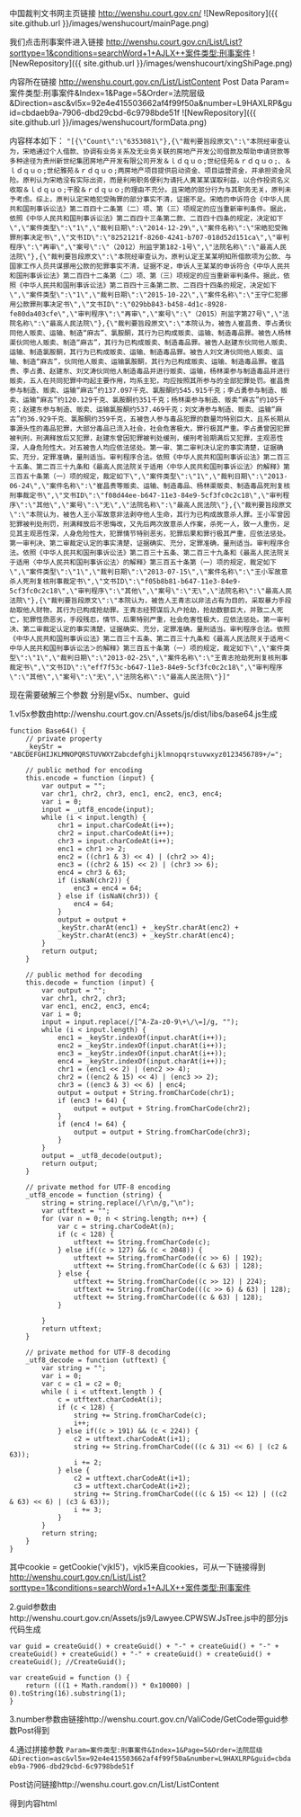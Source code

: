 
中国裁判文书网主页链接 
http://wenshu.court.gov.cn/
![NewRepository]({{ site.github.url }}/images/wenshucourt/mainPage.png)

我们点击刑事案件进入链接 
http://wenshu.court.gov.cn/List/List?sorttype=1&conditions=searchWord+1+AJLX++案件类型:刑事案件
![NewRepository]({{ site.github.url }}/images/wenshucourt/xingShiPage.png)

内容所在链接
http://wenshu.court.gov.cn/List/ListContent
Post Data
Param=案件类型:刑事案件&Index=1&Page=5&Order=法院层级&Direction=asc&vl5x=92e4e415503662af4f99f50a&number=L9HAXLRP&guid=cbdaeb9a-7906-dbd29cbd-6c9798bde51f
![NewRepository]({{ site.github.url }}/images/wenshucourt/formData.png)

内容样本如下：
`"[{\"Count\":\"6353081\"},{\"裁判要旨段原文\":\"本院经审查认为，宋皓通过个人借款、协调有业务关系及无业务关联的房地产开发公司借款及帮助申请贷款等多种途径为贵州新世纪集团房地产开发有限公司开发＆ｌｄｑｕｏ;世纪佳苑＆ｒｄｑｕｏ;、＆ｌｄｑｕｏ;世纪雅苑＆ｒｄｑｕｏ;两房地产项目提供启动资金、项目运营资金，并承担资金风险。原判认为宋皓没有实际出资，而是利用职务便利为请托人黄某某谋取利益，以合作投资名义收取＆ｌｄｑｕｏ;干股＆ｒｄｑｕｏ;的理由不充分。且宋皓的部分行为与其职务无关，原判未予考虑。综上，原判认定宋皓犯受贿罪的部分事实不清，证据不足。宋皓的申诉符合《中华人民共和国刑事诉讼法》第二百四十二条第（二）项、第（三）项规定的应当重新审判条件。据此，依照《中华人民共和国刑事诉讼法》第二百四十三条第二款、二百四十四条的规定，决定如下\",\"案件类型\":\"1\",\"裁判日期\":\"2014-12-29\",\"案件名称\":\"宋皓犯受贿罪刑事决定书\",\"文书ID\":\"8252121f-8260-4241-b707-018d52d151ca\",\"审判程序\":\"再审\",\"案号\":\"（2012）刑监字第182-1号\",\"法院名称\":\"最高人民法院\"},{\"裁判要旨段原文\":\"本院经审查认为，原判认定王某某明知所借款项为公款、与国家工作人员共谋挪用公款的犯罪事实不清，证据不足，申诉人王某某的申诉符合《中华人民共和国刑事诉讼法》第二百四十二条第（二）项、第（三）项规定的应当重新审判条件。据此，依照《中华人民共和国刑事诉讼法》第二百四十三条第二款、二百四十四条的规定，决定如下\",\"案件类型\":\"1\",\"裁判日期\":\"2015-10-22\",\"案件名称\":\"王守仁犯挪用公款罪刑事决定书\",\"文书ID\":\"029bb843-b458-4d1c-8928-fe80da403cfe\",\"审判程序\":\"再审\",\"案号\":\"（2015）刑监字第27号\",\"法院名称\":\"最高人民法院\"},{\"裁判要旨段原文\":\"本院认为，被告人崔昌贵、李占勇伙同他人贩卖、运输、制造“麻古”、氯胺酮，其行为已构成贩卖、运输、制造毒品罪。被告人杨林渠伙同他人贩卖、制造“麻古”，其行为已构成贩卖、制造毒品罪。被告人赵建东伙同他人贩卖、运输、制造氯胺酮，其行为已构成贩卖、运输、制造毒品罪。被告人刘文涛伙同他人贩卖、运输、制造“麻古”，伙同他人贩卖、运输氯胺酮，其行为已构成贩卖、运输、制造毒品罪。崔昌贵、李占勇、赵建东、刘文涛伙同他人制造毒品并进行贩卖、运输，杨林渠参与制造毒品并进行贩卖，五人在共同犯罪中均起主要作用，均系主犯，均应按照其所参与的全部犯罪处罚。崔昌贵参与制造、贩卖、运输“麻古”约137.097千克、氯胺酮约545.915千克；李占勇参与制造、贩卖、运输“麻古”约120.129千克、氯胺酮约351千克；杨林渠参与制造、贩卖“麻古”约105千克；赵建东参与制造、贩卖、运输氯胺酮约537.469千克；刘文涛参与制造、贩卖、运输“麻古”约36.929千克、氯胺酮约359千克，五被告人参与毒品犯罪的数量均特别巨大，且系长期从事源头性的毒品犯罪，大部分毒品已流入社会，社会危害极大，罪行极其严重。李占勇曾因犯罪被判刑，刑满释放后又犯罪，赵建东曾因犯罪被判处缓刑，缓刑考验期满后又犯罪，主观恶性深，人身危险性大。对五被告人均应依法惩处。第一审、第二审判决认定的事实清楚，证据确实、充分，定罪准确，量刑适当。审判程序合法。依照《中华人民共和国刑事诉讼法》第二百三十五条、第二百三十九条和《最高人民法院关于适用〈中华人民共和国刑事诉讼法〉的解释》第三百五十条第（一）项的规定，裁定如下\",\"案件类型\":\"1\",\"裁判日期\":\"2013-06-24\",\"案件名称\":\"崔昌贵等贩卖、运输、制造毒品、杨林渠贩卖、制造毒品死刑复核刑事裁定书\",\"文书ID\":\"f08d44ee-b647-11e3-84e9-5cf3fc0c2c18\",\"审判程序\":\"其他\",\"案号\":\"无\",\"法院名称\":\"最高人民法院\"},{\"裁判要旨段原文\":\"本院认为，被告人王小军故意非法剥夺他人生命，其行为已构成故意杀人罪。王小军曾因犯罪被判处刑罚，刑满释放后不思悔改，又先后两次故意杀人作案，杀死一人，致一人重伤，足见其主观恶性深，人身危险性大，犯罪情节特别恶劣，犯罪后果和罪行极其严重，应依法惩处。第一审判决、第二审裁定认定的事实清楚，证据确实、充分，定罪准确，量刑适当。审判程序合法。依照《中华人民共和国刑事诉讼法》第二百三十五条、第二百三十九条和《最高人民法院关于适用〈中华人民共和国刑事诉讼法〉的解释》第三百五十条第（一）项的规定，裁定如下\",\"案件类型\":\"1\",\"裁判日期\":\"2013-07-15\",\"案件名称\":\"王小军故意杀人死刑复核刑事裁定书\",\"文书ID\":\"f05b8b81-b647-11e3-84e9-5cf3fc0c2c18\",\"审判程序\":\"其他\",\"案号\":\"无\",\"法院名称\":\"最高人民法院\"},{\"裁判要旨段原文\":\"本院认为，被告人王青志以非法占有为目的，采取暴力手段劫取他人财物，其行为已构成抢劫罪。王青志经预谋后入户抢劫，抢劫数额巨大，并致二人死亡，犯罪性质恶劣，手段残忍，情节、后果特别严重，社会危害性极大，应依法惩处。第一审判决、第二审裁定认定的事实清楚，证据确实、充分，定罪准确，量刑适当。审判程序合法。依照《中华人民共和国刑事诉讼法》第二百三十五条、第二百三十九条和《最高人民法院关于适用＜中华人民共和国刑事诉讼法＞的解释》第三百五十条第（一）项的规定，裁定如下\",\"案件类型\":\"1\",\"裁判日期\":\"2013-02-25\",\"案件名称\":\"王青志抢劫死刑复核刑事裁定书\",\"文书ID\":\"eff7f53c-b647-11e3-84e9-5cf3fc0c2c18\",\"审判程序\":\"其他\",\"案号\":\"无\",\"法院名称\":\"最高人民法院\"}]"`

现在需要破解三个参数 分别是vl5x、number、guid

1.vl5x参数由http://wenshu.court.gov.cn/Assets/js/dist/libs/base64.js生成

	function Base64() {
	    // private property
	    _keyStr = "ABCDEFGHIJKLMNOPQRSTUVWXYZabcdefghijklmnopqrstuvwxyz0123456789+/=";
	 
	    // public method for encoding
	    this.encode = function (input) {
	        var output = "";
	        var chr1, chr2, chr3, enc1, enc2, enc3, enc4;
	        var i = 0;
	        input = _utf8_encode(input);
	        while (i < input.length) {
	            chr1 = input.charCodeAt(i++);
	            chr2 = input.charCodeAt(i++);
	            chr3 = input.charCodeAt(i++);
	            enc1 = chr1 >> 2;
	            enc2 = ((chr1 & 3) << 4) | (chr2 >> 4);
	            enc3 = ((chr2 & 15) << 2) | (chr3 >> 6);
	            enc4 = chr3 & 63;
	            if (isNaN(chr2)) {
	                enc3 = enc4 = 64;
	            } else if (isNaN(chr3)) {
	                enc4 = 64;
	            }
	            output = output +
	            _keyStr.charAt(enc1) + _keyStr.charAt(enc2) +
	            _keyStr.charAt(enc3) + _keyStr.charAt(enc4);
	        }
	        return output;
	    }
	 
	    // public method for decoding
	    this.decode = function (input) {
	        var output = "";
	        var chr1, chr2, chr3;
	        var enc1, enc2, enc3, enc4;
	        var i = 0;
	        input = input.replace(/[^A-Za-z0-9\+\/\=]/g, "");
	        while (i < input.length) {
	            enc1 = _keyStr.indexOf(input.charAt(i++));
	            enc2 = _keyStr.indexOf(input.charAt(i++));
	            enc3 = _keyStr.indexOf(input.charAt(i++));
	            enc4 = _keyStr.indexOf(input.charAt(i++));
	            chr1 = (enc1 << 2) | (enc2 >> 4);
	            chr2 = ((enc2 & 15) << 4) | (enc3 >> 2);
	            chr3 = ((enc3 & 3) << 6) | enc4;
	            output = output + String.fromCharCode(chr1);
	            if (enc3 != 64) {
	                output = output + String.fromCharCode(chr2);
	            }
	            if (enc4 != 64) {
	                output = output + String.fromCharCode(chr3);
	            }
	        }
	        output = _utf8_decode(output);
	        return output;
	    }
	 
	    // private method for UTF-8 encoding
	    _utf8_encode = function (string) {
	        string = string.replace(/\r\n/g,"\n");
	        var utftext = "";
	        for (var n = 0; n < string.length; n++) {
	            var c = string.charCodeAt(n);
	            if (c < 128) {
	                utftext += String.fromCharCode(c);
	            } else if((c > 127) && (c < 2048)) {
	                utftext += String.fromCharCode((c >> 6) | 192);
	                utftext += String.fromCharCode((c & 63) | 128);
	            } else {
	                utftext += String.fromCharCode((c >> 12) | 224);
	                utftext += String.fromCharCode(((c >> 6) & 63) | 128);
	                utftext += String.fromCharCode((c & 63) | 128);
	            }
	 
	        }
	        return utftext;
	    }
	 
	    // private method for UTF-8 decoding
	    _utf8_decode = function (utftext) {
	        var string = "";
	        var i = 0;
	        var c = c1 = c2 = 0;
	        while ( i < utftext.length ) {
	            c = utftext.charCodeAt(i);
	            if (c < 128) {
	                string += String.fromCharCode(c);
	                i++;
	            } else if((c > 191) && (c < 224)) {
	                c2 = utftext.charCodeAt(i+1);
	                string += String.fromCharCode(((c & 31) << 6) | (c2 & 63));
	                i += 2;
	            } else {
	                c2 = utftext.charCodeAt(i+1);
	                c3 = utftext.charCodeAt(i+2);
	                string += String.fromCharCode(((c & 15) << 12) | ((c2 & 63) << 6) | (c3 & 63));
	                i += 3;
	            }
	        }
	        return string;
	    }
	}

其中cookie = getCookie('vjkl5')，vjkl5来自cookies，可从一下链接得到
http://wenshu.court.gov.cn/List/List?sorttype=1&conditions=searchWord+1+AJLX++案件类型:刑事案件


2.guid参数由http://wenshu.court.gov.cn/Assets/js9/Lawyee.CPWSW.JsTree.js中的部分js代码生成

	var guid = createGuid() + createGuid() + "-" + createGuid() + "-" + createGuid() + createGuid() + "-" + createGuid() + createGuid() + createGuid(); //CreateGuid();

	var createGuid = function () {
        return (((1 + Math.random()) * 0x10000) | 0).toString(16).substring(1);
    }

3.number参数由链接http://wenshu.court.gov.cn/ValiCode/GetCode带guid参数Post得到

4.通过拼接参数
`Param=案件类型:刑事案件&Index=1&Page=5&Order=法院层级&Direction=asc&vl5x=92e4e415503662af4f99f50a&number=L9HAXLRP&guid=cbdaeb9a-7906-dbd29cbd-6c9798bde51f`

Post访问链接http://wenshu.court.gov.cn/List/ListContent

得到内容html

